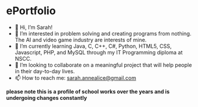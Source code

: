 # ePortfolio
- 👋 Hi, I’m Sarah!
- 👀 I’m interested in problem solving and creating programs from nothing. The AI and video game industry are interests of mine.
- 🌱 I’m currently learning Java, C, C++, C#, Python, HTML5, CSS, Javascript, PHP, and MySQL through my IT Programming diploma at NSCC.
- 💞️ I’m looking to collaborate on a meaningful project that will help people in their day-to-day lives.
- 📫 How to reach me: sarah.annealice@gmail.com

**please note this is a profile of school works over the years and is undergoing changes constantly**
